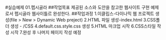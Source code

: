 #실습예제 01.펩시골라
##작업목표
제공된 소스와 도안을 참고한 웹사이트 구현 예제로서 펩시골라 웹사이틀르 완성한다.
##작업과정
1.이클립스-다이나믹 웹 프로젝트 생성(file > New > Dynamic Web preject)
2.HTML 파일 생성-index.html
3.CSS폴더 생성 - /CSS
4.default.css.style.css 생성
5.HTML 마크업 시작
6.CSS스타일 작성 시작
7.완성 후 나머지 페이지 작성 예정
